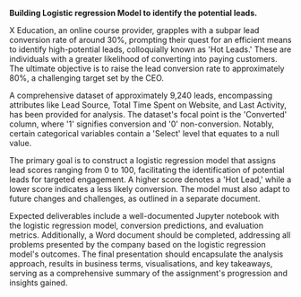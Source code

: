 **Building Logistic regression Model to identify the potential leads.**

X Education, an online course provider, grapples with a subpar lead conversion rate of around 30%, prompting their quest for an efficient means to identify high-potential leads, colloquially known as 'Hot Leads.' These are individuals with a greater likelihood of converting into paying customers. The ultimate objective is to raise the lead conversion rate to approximately 80%, a challenging target set by the CEO.

A comprehensive dataset of approximately 9,240 leads, encompassing attributes like Lead Source, Total Time Spent on Website, and Last Activity, has been provided for analysis. The dataset's focal point is the 'Converted' column, where '1' signifies conversion and '0' non-conversion. Notably, certain categorical variables contain a 'Select' level that equates to a null value.

The primary goal is to construct a logistic regression model that assigns lead scores ranging from 0 to 100, facilitating the identification of potential leads for targeted engagement. A higher score denotes a 'Hot Lead,' while a lower score indicates a less likely conversion. The model must also adapt to future changes and challenges, as outlined in a separate document.

Expected deliverables include a well-documented Jupyter notebook with the logistic regression model, conversion predictions, and evaluation metrics. Additionally, a Word document should be completed, addressing all problems presented by the company based on the logistic regression model's outcomes. The final presentation should encapsulate the analysis approach, results in business terms, visualisations, and key takeaways, serving as a comprehensive summary of the assignment's progression and insights gained.
